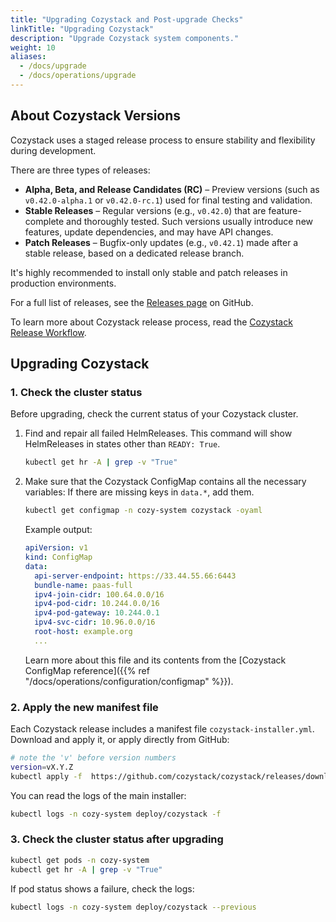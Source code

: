 ```yaml
---
title: "Upgrading Cozystack and Post-upgrade Checks"
linkTitle: "Upgrading Cozystack"
description: "Upgrade Cozystack system components."
weight: 10
aliases:
  - /docs/upgrade
  - /docs/operations/upgrade
---
```


## About Cozystack Versions

Cozystack uses a staged release process to ensure stability and flexibility during development.

There are three types of releases:

-   **Alpha, Beta, and Release Candidates (RC)** – Preview versions (such as `v0.42.0-alpha.1` or `v0.42.0-rc.1`) used for final testing and validation.
-   **Stable Releases** – Regular versions (e.g., `v0.42.0`) that are feature-complete and thoroughly tested.
    Such versions usually introduce new features, update dependencies, and may have API changes.
-   **Patch Releases** – Bugfix-only updates (e.g., `v0.42.1`) made after a stable release, based on a dedicated release branch.

It's highly recommended to install only stable and patch releases in production environments.

For a full list of releases, see the [Releases page](https://github.com/cozystack/cozystack/releases) on GitHub.

To learn more about Cozystack release process, read the [Cozystack Release Workflow](https://github.com/cozystack/cozystack/blob/main/docs/release.md).

## Upgrading Cozystack

### 1. Check the cluster status

Before upgrading, check the current status of your Cozystack cluster.


1.  Find and repair all failed HelmReleases.
    This command will show HelmReleases in states other than `READY: True`.

    ```bash
    kubectl get hr -A | grep -v "True"
    ```

1.  Make sure that the Cozystack ConfigMap contains all the necessary variables:
    If there are missing keys in `data.*`, add them.
    
    ```bash
    kubectl get configmap -n cozy-system cozystack -oyaml
    ```
    Example output:
    ```yaml
    apiVersion: v1
    kind: ConfigMap
    data:
      api-server-endpoint: https://33.44.55.66:6443
      bundle-name: paas-full
      ipv4-join-cidr: 100.64.0.0/16
      ipv4-pod-cidr: 10.244.0.0/16
      ipv4-pod-gateway: 10.244.0.1
      ipv4-svc-cidr: 10.96.0.0/16
      root-host: example.org
      ...
    ```

    Learn more about this file and its contents from the [Cozystack ConfigMap reference]({{% ref "/docs/operations/configuration/configmap" %}}).

### 2. Apply the new manifest file

Each Cozystack release includes a manifest file `cozystack-installer.yml`.
Download and apply it, or apply directly from GitHub:

```bash
# note the 'v' before version numbers
version=vX.Y.Z
kubectl apply -f  https://github.com/cozystack/cozystack/releases/download/$version/cozystack-installer.yaml
```

You can read the logs of the main installer:

```bash
kubectl logs -n cozy-system deploy/cozystack -f
```

### 3. Check the cluster status after upgrading

```bash
kubectl get pods -n cozy-system
kubectl get hr -A | grep -v "True"
```

If pod status shows a failure, check the logs:

```bash
kubectl logs -n cozy-system deploy/cozystack --previous
```


